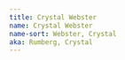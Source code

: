 ```yaml
---
title: Crystal Webster
name: Crystal Webster
name-sort: Webster, Crystal
aka: Rumberg, Crystal
---
```

